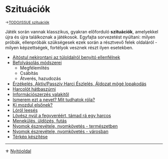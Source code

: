 # Szituációk

<sub>→[TODO/ISSUE szituációk](https://github.com/kaktusztea/km100/wiki/TODO.ISSUE.szituaciok)</sub>

Játék során vannak klasszikus, gyakran előforduló **szituációk**, amelyekkel újra és újra találkoznak a játékosok. Egyfajta sorvezetést nyúltani: milyen próbák, ellenpróbák szükségesek ezek során a résztvevő felek oldaláról - milyen képzettségek, fortélyok vesznek részt ilyen esetekben.

- [Ajtóstul nekirontani az túloldalról benyitó ellenfélnek](szituaciok/ajtostul_tamadni.md)
- [Befolyásolás módszerei](szituaciok/befolyasolas_modszerei.md)
  - Megfélemlítés
  - Csábítás
  - Átverés, hazudozás
- [Érzékelés, Aktív/Passzív Harci Észlelés, Áldozat mögé lopakodás](szituaciok/erzekeles_harci_eszleles_aktiv_passziv.md)
- [Harcolót hátbaszúrni](szituaciok/harcolot_hatbaszurni.md)
- [Információszerzés valakitől](szituaciok/informacioszerzes_valakitol.md)
- [Ismerem ezt a nevet? Mit tudhatok róla?](szituaciok/ismerem_mit_tudhatok_rola.md)
- [Ki mozdul elsőnek?](szituaciok/ki_mozdul_elsonek.md)
- [Lóról leesés](szituaciok/lorol_leeses.md)
- [Lövész nyúl a fegyveréért, támad rá egy harcos](szituaciok/lovesz_nyul_fegyvereert_tamad_ra_harcos.md)
- [Menekülés, üldözés, futás](szituaciok/menekules_uldozes_futas.md)
- [Nyomok észrevétele, nyomkövetés - természetben](szituaciok/nyomok_nyomkovetes_termeszet.md)
- [Nyomok észrevétele, nyomkövetés - városban](szituaciok/nyomok_nyomkovetes_varos.md)
- [Térkép készítése](szituaciok/terkep_keszitese.md)

---

⚜️ [Nyitóoldal](start.md#15-szitu%C3%A1ci%C3%B3k)
